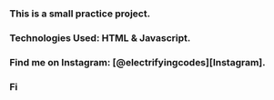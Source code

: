 ### This is a small practice project.

### Technologies Used: HTML & Javascript.

### Find me on Instagram: [@electrifyingcodes][Instagram].
### Fi

[Instgram]: https://www.instagram.com/electrifying_codes
[discord]: https://discord.com/in